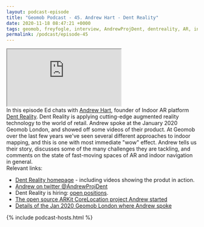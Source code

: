 ```yaml
--- 
layout: podcast-episode
title: "Geomob Podcast - 45. Andrew Hart - Dent Reality"
date: 2020-11-18 08:47:21 +0000
tags: geomob, freyfogle, interview, AndrewProjDent, dentreality, AR, indoornavigaton
permalink: /podcast/episode-45
---
```


<iframe class="castos-iframe-player" src="https://5e2e9055a029d5-78101471.castos.com/player/283226"></iframe>

<div class="pt20">
In this episode Ed chats with
<a href="https://twitter.com/AndrewProjDent">Andrew Hart</a>, founder of Indoor AR platform <a href="https://www.dentreality.com/">Dent Reality</a>.
Dent Reality is applying cutting-edge augmented reality technology to the world of retail. Andrew spoke at the January 2020 Geomob London, and showed off some videos of their product. At Geomob over the last few years we've seen several different approaches to indoor mapping, and this is one with most immediate "wow" effect. Andrew tells us their story, discusses some of the many challenges they are tackling, and comments on the state of fast-moving spaces of AR and indoor navigation in general.</div>

<div class="pt20">
  Relevant links:
  <ul>
    <li class="pt10"><a href="https://www.dentreality.com/">Dent Reality homepage</a> - including videos showing the produt in action.</li>
    <li class="pt10"><a href="https://twitter.com/AndrewProjDent">Andrew on twitter @AndrewProjDent</a></li>
    <li class="pt10">Dent Reality is hiring: <a href="https://angel.co/company/dentreality/jobs">open positions</a>.</li>
    <li class="pt10"><a href="https://github.com/ProjectDent/ARKit-CoreLocation">The open source ARKit CoreLocation project Andrew started</a></li>
    <li class="pt10"><a href="https://thegeomob.com/post/jan-8th-2022-geomoblon-details">Details of the Jan 2020 Geomob London where Andrew spoke</a></li>    
  </ul>  
</div>

{% include podcast-hosts.html %}












